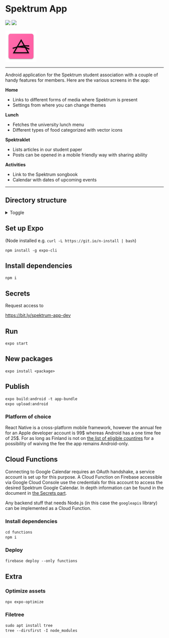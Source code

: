 
# Spektrum App

[![](https://img.shields.io/badge/Version-1.0-blue)](https://github.com/spektrumrf/app/releases)
[![](https://img.shields.io/badge/License-MIT-yellow.svg)](https://opensource.org/licenses/MIT)

[<img src="https://github.com/spektrumrf/assets/raw/master/images/playstore/ic-launcher.png" width="100">](https://play.google.com/store/apps/details?id=fi.spektrum.app)

----

Android application for the Spektrum student association with a couple of handy features for members. Here are the various screens in the app:

**Home**

- Links to different forms of media where Spektrum is present
- Settings from where you can change themes

**Lunch**

- Fetches the university lunch menu
- Different types of food categorized with vector icons

**Spektraklet**

- Lists articles in our student paper
- Posts can be opened in a mobile friendly way with sharing ability

**Activities**

- Link to the Spektrum songbook
- Calendar with dates of upcoming events

----

## Directory structure

<details>
<summary>Toggle</summary>
<p>

```
.
├── api
│   ├── calendar.ts
│   ├── lunch.ts
│   ├── songArchive.ts
│   └── spektraklet.ts
├── assets
│   └── images
│       ├── icon.png
│       ├── launcher.png
│       ├── logo-black.png
│       ├── logo-pink.png
│       └── logo-white.png
├── components
│   └── Themed.tsx
├── constants
│   ├── Colors.ts
│   └── Layout.ts
├── functions
│   ├── credentials.json
│   ├── index.js
│   ├── package.json
│   └── package-lock.json
├── hooks
│   ├── useCachedResources.ts
│   ├── useFirestore.ts
│   ├── useStorage.ts
│   └── useTheme.tsx
├── navigation
│   ├── BottomTabNavigator.tsx
│   └── index.tsx
├── screens
│   ├── Activities
│   │   ├── ActivitiesScreen.tsx
│   │   ├── CalendarScreen.tsx
│   │   └── SongArchiveScreen.tsx
│   ├── Home
│   │   ├── HomeScreen.tsx
│   │   └── SettingsScreen.tsx
│   ├── Lunch
│   │   └── LunchScreen.tsx
│   ├── Spektraklet
│   │   ├── PostScreen.tsx
│   │   └── SpektrakletScreen.tsx
│   ├── LoadingScreen.tsx
│   └── NotFoundScreen.tsx
├── app.jks
├── app.json
├── App.tsx
├── babel.config.js
├── env.json
├── firebase.json
├── LICENSE
├── package.json
├── package-lock.json
├── README.md
├── tsconfig.json
└── types.tsx
```

</p>
</details>

## Set up Expo

(Node installed e.g. `curl -L https://git.io/n-install | bash`)

```
npm install -g expo-cli
```

## Install dependencies

```
npm i
```

## Secrets

Request access to

https://bit.ly/spektrum-app-dev

## Run

```
expo start
```

## New packages

```
expo install <package>
```

## Publish

```
expo build:android -t app-bundle
expo upload:android
```

### Platform of choice

React Native is a cross-platform mobile framework, however the annual fee for an Apple developer account is 99$ whereas Android has a one time fee of 25$. For as long as Finland is not on [the list of eligible countires](https://developer.apple.com/support/membership-fee-waiver/) for a possibility of waiving the fee the app remains Android-only.

## Cloud Functions

Connecting to Google Calendar requires an OAuth handshake, a service account is set up for this purpose. A Cloud Function on Firebase accessible via Google Cloud Console use the credentials for this account to access the desired Spektrum Google Calendar. In depth information can be found in the document in [the Secrets part](##Secrets).

Any backend stuff that needs Node.js (in this case the `googleapis` library) can be implemented as a Cloud Function.

### Install dependencies

```
cd functions
npm i
```

### Deploy

```
firebase deploy --only functions
```

## Extra

### Optimize assets

```
npx expo-optimize
```

### Filetree

```
sudo apt install tree
tree --dirsfirst -I node_modules
```